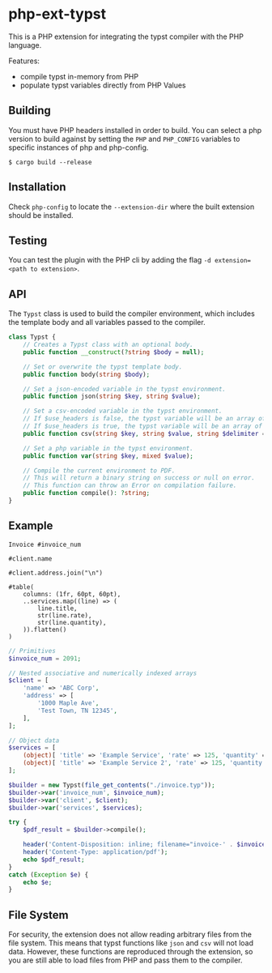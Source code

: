 # php-ext-typst

This is a PHP extension for integrating the typst compiler with the PHP language.

Features:

- compile typst in-memory from PHP
- populate typst variables directly from PHP Values

## Building

You must have PHP headers installed in order to build. You can select a php version to build against by setting the `PHP` and `PHP_CONFIG` variables to specific instances of php and php-config.

```shell
$ cargo build --release
```

## Installation

Check `php-config` to locate the `--extension-dir` where the built extension should be installed.

## Testing

You can test the plugin with the PHP cli by adding the flag `-d extension=<path to extension>`.

## API

The `Typst` class is used to build the compiler environment, which includes the template body and all variables passed to the compiler.

```php
class Typst {
    // Creates a Typst class with an optional body.
    public function __construct(?string $body = null);

    // Set or overwrite the typst template body.
    public function body(string $body);

    // Set a json-encoded variable in the typst environment.
    public function json(string $key, string $value);

    // Set a csv-encoded variable in the typst environment.
    // If $use_headers is false, the typst variable will be an array of arrays.
    // If $use_headers is true, the typst variable will be an array of dict, using the headers as keys.
    public function csv(string $key, string $value, string $delimiter = ',', bool $use_headers = false);

    // Set a php variable in the typst environment.
    public function var(string $key, mixed $value);

    // Compile the current environment to PDF.
    // This will return a binary string on success or null on error.
    // This function can throw an Error on compilation failure.
    public function compile(): ?string;
}
```

## Example

```typst
Invoice #invoice_num

#client.name

#client.address.join("\n")

#table(
    columns: (1fr, 60pt, 60pt),
    ..services.map((line) => (
        line.title,
        str(line.rate),
        str(line.quantity),
    )).flatten()
)
```

```php
// Primitives
$invoice_num = 2091;

// Nested associative and numerically indexed arrays
$client = [
    'name' => 'ABC Corp',
    'address' => [
        '1000 Maple Ave',
        'Test Town, TN 12345',
    ],
];

// Object data
$services = [
    (object)[ 'title' => 'Example Service', 'rate' => 125, 'quantity' => 9.5 ],
    (object)[ 'title' => 'Example Service 2', 'rate' => 125, 'quantity' => 2 ],
];

$builder = new Typst(file_get_contents("./invoice.typ"));
$builder->var('invoice_num', $invoice_num);
$builder->var('client', $client);
$builder->var('services', $services);

try {
    $pdf_result = $builder->compile();

    header('Content-Disposition: inline; filename="invoice-' . $invoice_num . '.pdf"');
    header('Content-Type: application/pdf');
    echo $pdf_result;
}
catch (Exception $e) {
    echo $e;
}
```

## File System

For security, the extension does not allow reading arbitrary files from the file system. This means that typst functions like `json` and `csv` will not load data. However, these functions are reproduced through the extension, so you are still able to load files from PHP and pass them to the compiler.

